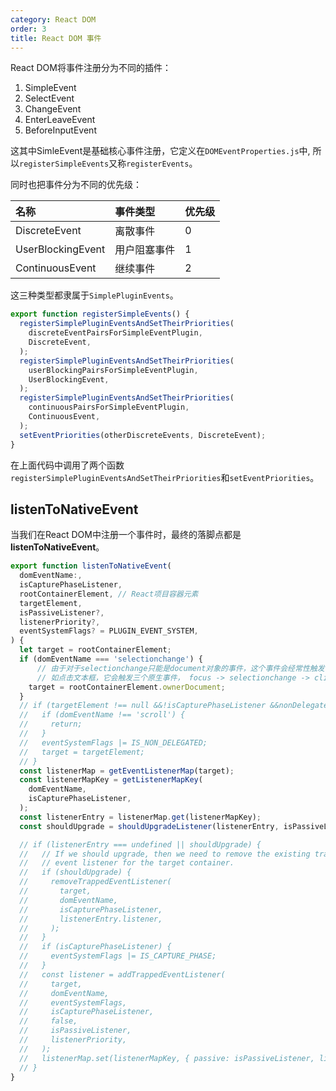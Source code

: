 ```yaml
---
category: React DOM
order: 3
title: React DOM 事件
---
```


React DOM将事件注册分为不同的插件：

1. SimpleEvent
2. SelectEvent
3. ChangeEvent
4. EnterLeaveEvent
5. BeforeInputEvent

这其中SimleEvent是基础核心事件注册，它定义在`DOMEventProperties.js`中, 所以`registerSimpleEvents`又称`registerEvents`。


同时也把事件分为不同的优先级：

| 名称              | 事件类型     | 优先级 |
| :---------------- | :----------- | :----- |
| DiscreteEvent     | 离散事件     | 0      |
| UserBlockingEvent | 用户阻塞事件 | 1      |
| ContinuousEvent   | 继续事件     | 2      |


这三种类型都隶属于`SimplePluginEvents`。




```js
export function registerSimpleEvents() {
  registerSimplePluginEventsAndSetTheirPriorities(
    discreteEventPairsForSimpleEventPlugin,
    DiscreteEvent,
  );
  registerSimplePluginEventsAndSetTheirPriorities(
    userBlockingPairsForSimpleEventPlugin,
    UserBlockingEvent,
  );
  registerSimplePluginEventsAndSetTheirPriorities(
    continuousPairsForSimpleEventPlugin,
    ContinuousEvent,
  );
  setEventPriorities(otherDiscreteEvents, DiscreteEvent);
}
```

在上面代码中调用了两个函数`registerSimplePluginEventsAndSetTheirPriorities`和`setEventPriorities`。

## listenToNativeEvent

当我们在React DOM中注册一个事件时，最终的落脚点都是**listenToNativeEvent**。
```js
export function listenToNativeEvent(
  domEventName:,
  isCapturePhaseListener,
  rootContainerElement, // React项目容器元素
  targetElement,
  isPassiveListener?,
  listenerPriority?,
  eventSystemFlags? = PLUGIN_EVENT_SYSTEM,
) {
  let target = rootContainerElement;
  if (domEventName === 'selectionchange') {
      // 由于对于selectionchange只能是document对象的事件，这个事件会经常性触发
      // 如点击文本框，它会触发三个原生事件， focus -> selectionchange -> click
    target = rootContainerElement.ownerDocument;
  }
  // if (targetElement !== null &&!isCapturePhaseListener &&nonDelegatedEvents.has(domEventName)) {
  //   if (domEventName !== 'scroll') {
  //     return;
  //   }
  //   eventSystemFlags |= IS_NON_DELEGATED;
  //   target = targetElement;
  // }
  const listenerMap = getEventListenerMap(target);
  const listenerMapKey = getListenerMapKey(
    domEventName,
    isCapturePhaseListener,
  );
  const listenerEntry = listenerMap.get(listenerMapKey);
  const shouldUpgrade = shouldUpgradeListener(listenerEntry, isPassiveListener);

  // if (listenerEntry === undefined || shouldUpgrade) {
  //   // If we should upgrade, then we need to remove the existing trapped
  //   // event listener for the target container.
  //   if (shouldUpgrade) {
  //     removeTrappedEventListener(
  //       target,
  //       domEventName,
  //       isCapturePhaseListener,
  //       listenerEntry.listener,
  //     );
  //   }
  //   if (isCapturePhaseListener) {
  //     eventSystemFlags |= IS_CAPTURE_PHASE;
  //   }
  //   const listener = addTrappedEventListener(
  //     target,
  //     domEventName,
  //     eventSystemFlags,
  //     isCapturePhaseListener,
  //     false,
  //     isPassiveListener,
  //     listenerPriority,
  //   );
  //   listenerMap.set(listenerMapKey, { passive: isPassiveListener, listener });
  // }
}
```
